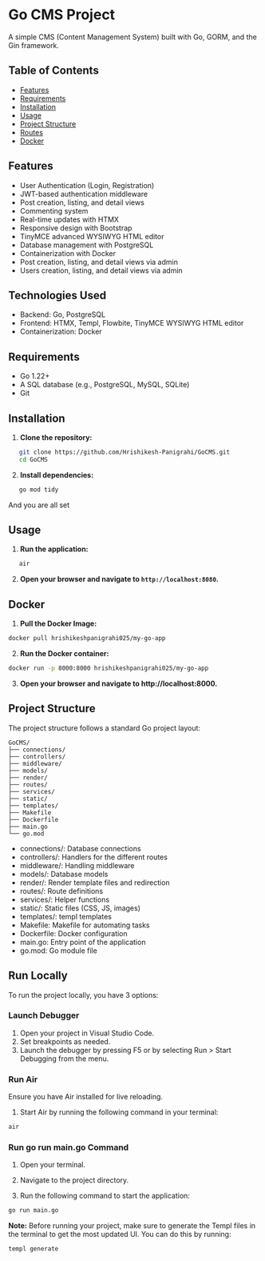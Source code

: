 # Go CMS Project

A simple CMS (Content Management System) built with Go, GORM, and the Gin framework.

## Table of Contents

- [Features](#features)
- [Requirements](#requirements)
- [Installation](#installation)
- [Usage](#usage)
- [Project Structure](#project-structure)
- [Routes](#routes)
- [Docker](#docker)

## Features

- User Authentication (Login, Registration)
- JWT-based authentication middleware 
- Post creation, listing, and detail views 
- Commenting system
- Real-time updates with HTMX 
- Responsive design with Bootstrap 
- TinyMCE advanced WYSIWYG HTML editor 
- Database management with PostgreSQL 
- Containerization with Docker 
- Post creation, listing, and detail views via admin
- Users creation, listing, and detail views via admin

## Technologies Used
- Backend: Go, PostgreSQL
- Frontend: HTMX, Templ, Flowbite, TinyMCE WYSIWYG HTML editor
- Containerization: Docker

## Requirements

- Go 1.22+
- A SQL database (e.g., PostgreSQL, MySQL, SQLite)
- Git

## Installation

1. **Clone the repository:**

```sh
   git clone https://github.com/Hrishikesh-Panigrahi/GoCMS.git
   cd GoCMS
   ```

2. **Install dependencies:**

```sh
   go mod tidy
   ```

And you are all set

## Usage

1. **Run the application:**

```sh
   air
   ```

2. **Open your browser and navigate to `http://localhost:8080`.**

## Docker

1. **Pull the Docker Image:**
```sh
docker pull hrishikeshpanigrahi025/my-go-app
```

2. **Run the Docker container:**
```sh
docker run -p 8000:8000 hrishikeshpanigrahi025/my-go-app
```

3. **Open your browser and navigate to http://localhost:8000.**

## Project Structure
The project structure follows a standard Go project layout:

```
GoCMS/
├── connections/
├── controllers/
├── middleware/
├── models/
├── render/
├── routes/
├── services/
├── static/
├── templates/
├── Makefile
├── Dockerfile
├── main.go
└── go.mod
```

- connections/: Database connections
- controllers/: Handlers for the different routes
- middleware/: Handling middleware   
- models/: Database models
- render/: Render template files and redirection
- routes/: Route definitions
- services/: Helper functions
- static/: Static files (CSS, JS, images)
- templates/: templ templates
- Makefile: Makefile for automating tasks
- Dockerfile: Docker configuration
- main.go: Entry point of the application
- go.mod: Go module file

## Run Locally
To run the project locally, you have 3 options:

### Launch Debugger
1. Open your project in Visual Studio Code.
2. Set breakpoints as needed.
3. Launch the debugger by pressing F5 or by selecting Run > Start Debugging from the menu.

### Run Air
Ensure you have Air installed for live reloading.

1. Start Air by running the following command in your terminal:
```sh
air
```

### Run go run main.go Command
1. Open your terminal.

2. Navigate to the project directory.

3. Run the following command to start the application:
```sh
go run main.go
```

**Note:** Before running your project, make sure to generate the Templ files in the terminal to get the most updated UI. You can do this by running:
```sh
templ generate
```